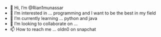 - 👋 Hi, I’m @Rian1munassar
- 👀 I’m interested in ... programming and I want to be the best in my field
- 🌱 I’m currently learning ... python and java
- 💞️ I’m looking to collaborate on ...
- 📫 How to reach me ... oldn0 on snapchat

<!---
Rian1munassar/Rian1munassar is a ✨ special ✨ repository because its `README.md` (this file) appears on your GitHub profile.
You can click the Preview link to take a look at your changes.
--->
